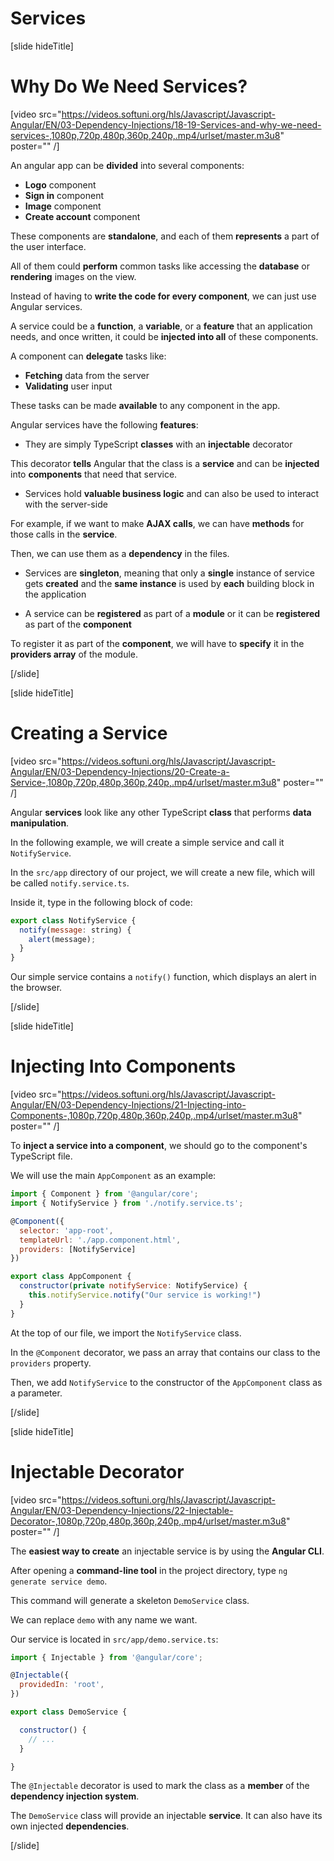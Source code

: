 # Services

[slide hideTitle]

# Why Do We Need Services?

[video src="https://videos.softuni.org/hls/Javascript/Javascript-Angular/EN/03-Dependency-Injections/18-19-Services-and-why-we-need-services-,1080p,720p,480p,360p,240p,.mp4/urlset/master.m3u8" poster="" /]

An angular app can be **divided** into several components:

- **Logo** component 
- **Sign in** component 
- **Image** component 
- **Create account** component

These components are **standalone**, and each of them **represents** a part of the user interface.

All of them could **perform** common tasks like accessing the **database** or **rendering** images on the view.

Instead of having to **write the code for every component**, we can just use Angular services.

A service could be a **function**, a **variable**, or a **feature** that an application needs, and once written, it could be **injected into all** of these components.
 
A component can **delegate** tasks like:
- **Fetching** data from the server
- **Validating** user input

These tasks can be made **available** to any component in the app.

Angular services have the following **features**:

- They are simply TypeScript **classes** with an **injectable** decorator

This decorator **tells** Angular that the class is a **service** and can be **injected** into **components** that need that service.

- Services hold **valuable business logic** and can also be used to interact with the server-side 

For example, if we want to make **AJAX calls**, we can have **methods** for those calls in the **service**.

Then, we can use them as a **dependency** in the files.

- Services are **singleton**, meaning that only a **single** instance of service gets **created** and the **same instance** is used by **each** building block in the application 

- A service can be **registered** as part of a **module** or it can be **registered** as part of the **component** 

To register it as part of the **component**, we will have to **specify** it in the **providers array** of the module.

[/slide]

[slide hideTitle]

# Creating a Service

[video src="https://videos.softuni.org/hls/Javascript/Javascript-Angular/EN/03-Dependency-Injections/20-Create-a-Service-,1080p,720p,480p,360p,240p,.mp4/urlset/master.m3u8" poster="" /]

Angular **services** look like any other TypeScript **class** that performs **data manipulation**.

In the following example, we will create a simple service and call it `NotifyService`.

In the `src/app` directory of our project, we will create a new file, which will be called `notify.service.ts`.

Inside it, type in the following block of code:

```js
export class NotifyService {
  notify(message: string) { 
    alert(message); 
  }
}
```

Our simple service contains a `notify()` function, which displays an alert in the browser.

[/slide]


[slide hideTitle]

# Injecting Into Components

[video src="https://videos.softuni.org/hls/Javascript/Javascript-Angular/EN/03-Dependency-Injections/21-Injecting-into-Components-,1080p,720p,480p,360p,240p,.mp4/urlset/master.m3u8" poster="" /]

To **inject a service into a component**, we should go to the component's TypeScript file.

We will use the main `AppComponent` as an example:

```js
import { Component } from '@angular/core';
import { NotifyService } from './notify.service.ts';

@Component({
  selector: 'app-root',
  templateUrl: './app.component.html',
  providers: [NotifyService]
})

export class AppComponent {
  constructor(private notifyService: NotifyService) {
    this.notifyService.notify("Our service is working!")
  }
}
```

At the top of our file, we import the `NotifyService` class.

In the `@Component` decorator, we pass an array that contains our class to the `providers` property.

Then, we add `NotifyService` to the constructor of the `AppComponent` class as a parameter.

[/slide]


[slide hideTitle]

# Injectable Decorator

[video src="https://videos.softuni.org/hls/Javascript/Javascript-Angular/EN/03-Dependency-Injections/22-Injectable-Decorator-,1080p,720p,480p,360p,240p,.mp4/urlset/master.m3u8" poster="" /]

The **easiest way to create** an injectable service is by using the **Angular CLI**.

After opening a **command-line tool** in the project directory, type `ng generate service demo`.

This command will generate a skeleton `DemoService` class.

We can replace `demo` with any name we want.

Our service is located in `src/app/demo.service.ts`:

```js
import { Injectable } from '@angular/core';

@Injectable({
  providedIn: 'root',
})

export class DemoService {

  constructor() { 
    // ...
  }

}
```

The `@Injectable` decorator is used to mark the class as a **member** of the **dependency injection system**.

The `DemoService` class will provide an injectable **service**. It can also have its own injected **dependencies**.

[/slide]
